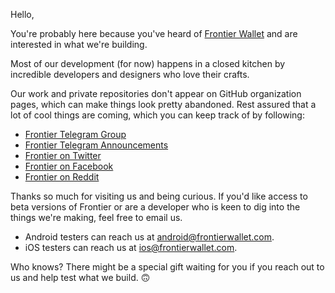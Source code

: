 Hello,

You're probably here because you've heard of [Frontier Wallet](https://frontierwallet.com) and are interested in what we're building. 

Most of our development (for now) happens in a closed kitchen by incredible developers and designers who love their crafts.

Our work and private repositories don't appear on GitHub organization pages, which can make things look pretty abandoned. Rest assured that a lot of cool things are coming, which you can keep track of by following:

- [Frontier Telegram Group](https://t.me/frontierwallet)
- [Frontier Telegram Announcements](https://t.me/frontierwallet_ann)
- [Frontier on Twitter](https://twitter.com/frontierwallet)
- [Frontier on Facebook](https://www.facebook.com/OfficialFrontierWallet/)
- [Frontier on Reddit](https://www.reddit.com/r/Frontierwallet/)

Thanks so much for visiting us and being curious. If you'd like access to beta versions of Frontier or are a developer who is keen to dig into the things we're making, feel free to email us. 

- Android testers can reach us at android@frontierwallet.com.
- iOS testers can reach us at ios@frontierwallet.com. 

Who knows? There might be a special gift waiting for you if you reach out to us and help test what we build. 🙃
